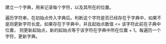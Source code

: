 建立一个字典，用来记录每个字符，以及其所在的位置。

遍历字符串，在初始点传入字典后。判断这个字符是否已经存在于字典中，如果不是则更新字符长度。如果存在于字典中，并且起始点数值 <= 该字符此前在子典中位置，
则更新起始点，新的起始点等于该字符在字典中所在位置 + 1。每遍历一个字符，更新字典。
